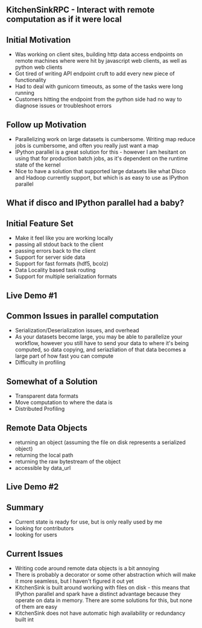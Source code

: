 ## KitchenSinkRPC - Interact with remote computation as if it were local


## Initial Motivation
-  Was working on client sites, building http data access endpoints on remote machines
where were hit by javascript web clients, as well as python web clients
-  Got tired of writing API endpoint cruft to add every new piece of functionality
-  Had to deal with gunicorn timeouts, as some of the tasks were long running
-  Customers hitting the endpoint from the python side had no way to diagnose issues or troubleshoot errors


## Follow up Motivation

-  Parallelizing work on large datasets is cumbersome.  Writing map reduce jobs is cumbersome, and often you really just want a map
-  IPython parallel is a great solution for this - however I am hesitant on using that for production batch jobs, as it's dependent on the runtime state of the kernel
-  Nice to have a solution that supported large datasets like what Disco and Hadoop currently support, but which is as easy to use as IPython parallel


## What if disco and IPython parallel had a baby?


## Initial Feature Set
-  Make it feel like you are working locally
  -  passing all stdout back to the client
  -  passing errors back to the client
-  Support for server side data
  -  Support for fast formats (hdf5, bcolz)
  -  Data Locality based task routing
-  Support for multiple serialization formats


## Live Demo #1


## Common Issues in parallel computation
-  Serialization/Deserialization issues, and overhead
  -  As your datasets become large, you may be able to parallelize your workflow, however     you still have to send your data to where it's being computed, so data copying, and seriazliation of that data becomes a large part of how fast you can compute
-  Difficulty in profiling


## Somewhat of a Solution
-  Transparent data formats
-  Move computation to where the data is
-  Distributed Profiling


## Remote Data Objects
-  returning an object (assuming the file on disk represents a serialized object)
-  returning the local path
-  returning the raw bytestream of the object
-  accessible by data_url


## Live Demo #2


## Summary
-  Current state is ready for use, but is only really used by me
-  looking for contributors
-  looking for users


## Current Issues
-  Writing code around remote data objects is a bit annoying
-  There is probably a decorator or some other abstraction which will make it more seamless, but I haven't figured it out yet
-  KitchenSink is built around working with files on disk - this means that IPython parallel and spark have a distinct advantage because they operate on data in memory.  There are some solutions for this, but none of them are easy
-  KitchenSink does not have automatic high availability or redundancy built int

